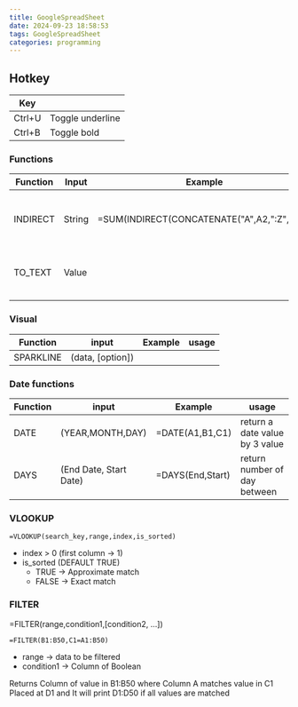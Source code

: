 ```yaml
---
title: GoogleSpreadSheet
date: 2024-09-23 18:58:53
tags: GoogleSpreadSheet
categories: programming
---
```

## Hotkey
| Key    |                  |
| ------ | ---------------- |
| Ctrl+U | Toggle underline |
| Ctrl+B | Toggle bold      |
### Functions
| Function | Input  | Example                                     |                             |
| -------- | ------ | ------------------------------------------- | --------------------------- |
| INDIRECT | String | =SUM(INDIRECT(CONCATENATE("A",A2,":Z",A3))) | Turn String into cell range |
| TO_TEXT  | Value  |                                             | Turn value to string        |
|          |        |                                             |                             |

### Visual
| Function  | input              | Example | usage |
| --------- | ------------------ | ------- | ----- |
| SPARKLINE | (data, \[option\]) |         |       |
### Date functions
| Function | input                  | Example          | usage                          |
| -------- | ---------------------- | ---------------- | ------------------------------ |
| DATE     | (YEAR,MONTH,DAY)       | =DATE(A1,B1,C1)  | return a date value by 3 value |
| DAYS     | (End Date, Start Date) | =DAYS(End,Start) | return number of day between   |
### VLOOKUP
```
=VLOOKUP(search_key,range,index,is_sorted)
```


- index > 0 (first column → 1)
- is_sorted (DEFAULT TRUE)
  - TRUE → Approximate match
  - FALSE → Exact match

### FILTER

=FILTER(range,condition1,\[condition2, ...\])

```
=FILTER(B1:B50,C1=A1:B50)
```

- range → data to be filtered
- condition1 → Column of Boolean

Returns Column of value in B1:B50 where Column A matches value in C1
Placed at D1 and It will print D1:D50 if all values are matched

